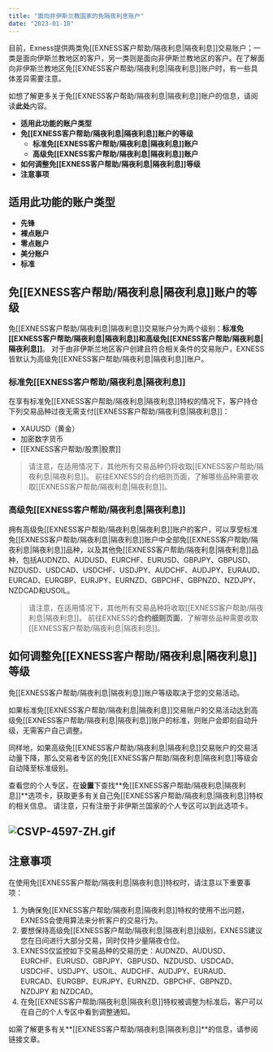 ```yaml
---
title: "面向非伊斯兰教国家的免隔夜利息账户"
date: "2023-01-10"
---
```


目前，Exness提供两类免[[EXNESS客户帮助/隔夜利息|隔夜利息]]交易账户；一类是面向伊斯兰教地区的客户，另一类则是面向非伊斯兰教地区的客户。在了解面向非伊斯兰教地区免[[EXNESS客户帮助/隔夜利息|隔夜利息]]账户时，有一些具体差异需要注意。

如想了解更多关于免[[EXNESS客户帮助/隔夜利息|隔夜利息]]账户的信息，请阅读**此处**内容。

- **适用此功能的账户类型**
- **免[[EXNESS客户帮助/隔夜利息|隔夜利息]]账户的等级**
    - **标准免[[EXNESS客户帮助/隔夜利息|隔夜利息]]账户**
    - **高级免[[EXNESS客户帮助/隔夜利息|隔夜利息]]账户**
- **如何调整免[[EXNESS客户帮助/隔夜利息|隔夜利息]]等级**
- **注意事项**

## 适用此功能的账户类型

- **先锋**
- **裸点账户**
- **零点账户**
- **美分账户**
- **标准**

## 免[[EXNESS客户帮助/隔夜利息|隔夜利息]]账户的等级

免[[EXNESS客户帮助/隔夜利息|隔夜利息]]交易账户分为两个级别：**标准免[[EXNESS客户帮助/隔夜利息|隔夜利息]]**和**高级免[[EXNESS客户帮助/隔夜利息|隔夜利息]]**。 对于由非伊斯兰地区客户创建且符合相关条件的交易账户，EXNESS皆默认为高级免[[EXNESS客户帮助/隔夜利息|隔夜利息]]账户。

### 标准免[[EXNESS客户帮助/隔夜利息|隔夜利息]]

在享有标准免[[EXNESS客户帮助/隔夜利息|隔夜利息]]特权的情况下，客户持仓下列交易品种过夜无需支付[[EXNESS客户帮助/隔夜利息|隔夜利息]]：

- XAUUSD（黄金）
- 加密数字货币
- [[EXNESS客户帮助/股票|股票]]

> 请注意，在适用情况下，其他所有交易品种仍将收取[[EXNESS客户帮助/隔夜利息|隔夜利息]]。 前往EXNESS的合约细则页面，了解哪些品种需要收取[[EXNESS客户帮助/隔夜利息|隔夜利息]]。

### 高级免[[EXNESS客户帮助/隔夜利息|隔夜利息]]

拥有高级免[[EXNESS客户帮助/隔夜利息|隔夜利息]]账户的客户，可以享受标准免[[EXNESS客户帮助/隔夜利息|隔夜利息]]账户中全部免[[EXNESS客户帮助/隔夜利息|隔夜利息]]品种，以及其他免[[EXNESS客户帮助/隔夜利息|隔夜利息]]品种，包括AUDNZD、AUDUSD、EURCHF、EURUSD、GBPJPY、GBPUSD、NZDUSD、USDCAD、USDCHF、USDJPY、AUDCHF、AUDJPY、EURAUD、EURCAD、EURGBP、EURJPY、EURNZD、GBPCHF、GBPNZD、NZDJPY、NZDCAD和USOIL。

> 请注意，在适用情况下，其他所有交易品种将收取[[EXNESS客户帮助/隔夜利息|隔夜利息]]。 前往EXNESS的**合约细则页面**，了解哪些品种需要收取[[EXNESS客户帮助/隔夜利息|隔夜利息]]。

## 如何调整免[[EXNESS客户帮助/隔夜利息|隔夜利息]]等级

免[[EXNESS客户帮助/隔夜利息|隔夜利息]]账户等级取决于您的交易活动。

如果标准免[[EXNESS客户帮助/隔夜利息|隔夜利息]]交易账户的交易活动达到高级免[[EXNESS客户帮助/隔夜利息|隔夜利息]]账户的标准，则账户会即刻自动升级，无需客户自己调整。

同样地，如果高级免[[EXNESS客户帮助/隔夜利息|隔夜利息]]交易账户的交易活动量下降，那么交易者专区的免[[EXNESS客户帮助/隔夜利息|隔夜利息]]等级会自动降至标准级别。

查看您的个人专区，在**设置**下查找**免[[EXNESS客户帮助/隔夜利息|隔夜利息]]**选项卡，获取更多有关自己免[[EXNESS客户帮助/隔夜利息|隔夜利息]]特权的相关信息。 请注意，只有注册于非伊斯兰国家的个人专区可以到此选项卡。

## ![CSVP-4597-ZH.gif](https://get.exness.help/hc/article_attachments/6468070225052)

## 注意事项

在使用免[[EXNESS客户帮助/隔夜利息|隔夜利息]]特权时，请注意以下重要事项：

1. 为确保免[[EXNESS客户帮助/隔夜利息|隔夜利息]]特权的使用不出问题，EXNESS会使用算法来分析客户的交易行为。
2. 要想保持高级免[[EXNESS客户帮助/隔夜利息|隔夜利息]]级别，EXNESS建议您在日间进行大部分交易，同时仅持少量隔夜仓位。
3. EXNESS仅监控如下交易品种的交易历史：AUDNZD、AUDUSD、EURCHF、EURUSD、GBPJPY、GBPUSD、NZDUSD、USDCAD、USDCHF、USDJPY、USOIL、AUDCHF、AUDJPY、EURAUD、EURCAD、EURGBP、EURJPY、EURNZD、GBPCHF、GBPNZD、NZDJPY 和 NZDCAD。
4. 在免[[EXNESS客户帮助/隔夜利息|隔夜利息]]特权被调整为标准后，客户可以在自己的个人专区中看到调整通知。

如需了解更多有关**[[EXNESS客户帮助/隔夜利息|隔夜利息]]**的信息，请参阅链接文章。
